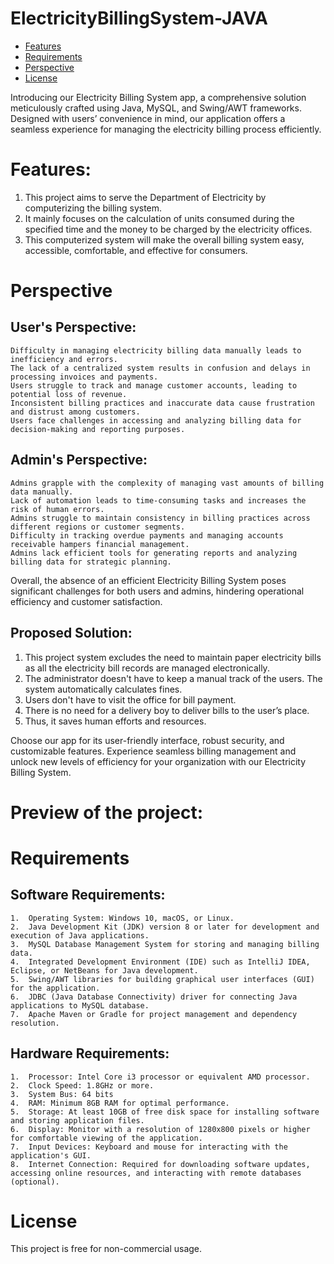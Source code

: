# ElectricityBillingSystem-JAVA

- [Features](#features)
- [Requirements](#Requirements)
- [Perspective](#perspective)
- [License](#license)


Introducing our Electricity Billing System app, a comprehensive solution meticulously crafted using Java, MySQL, and Swing/AWT frameworks. Designed with users’ convenience in mind, our application offers a seamless experience for managing the electricity billing process efficiently. 
# Features:
  1.	This project aims to serve the Department of Electricity by computerizing the billing system.
  2.	It mainly focuses on the calculation of units consumed during the specified time and the money to be charged by the electricity offices.
  3.	This computerized system will make the overall billing system easy, accessible, comfortable, and effective for consumers.

# Perspective
## User's Perspective:
 	Difficulty in managing electricity billing data manually leads to inefficiency and errors.
  	The lack of a centralized system results in confusion and delays in processing invoices and payments.
 	Users struggle to track and manage customer accounts, leading to potential loss of revenue.
 	Inconsistent billing practices and inaccurate data cause frustration and distrust among customers.
  	Users face challenges in accessing and analyzing billing data for decision-making and reporting purposes.	
	
## Admin's Perspective:
  	Admins grapple with the complexity of managing vast amounts of billing data manually.
  	Lack of automation leads to time-consuming tasks and increases the risk of human errors.
  	Admins struggle to maintain consistency in billing practices across different regions or customer segments.
  	Difficulty in tracking overdue payments and managing accounts receivable hampers financial management.
  	Admins lack efficient tools for generating reports and analyzing billing data for strategic planning.
	
 Overall, the absence of an efficient Electricity Billing System poses significant challenges for both users and admins, hindering operational efficiency and customer satisfaction.

 
## Proposed Solution:
  1.	This project system excludes the need to maintain paper electricity bills as all the electricity bill records are managed electronically.
  2.	The administrator doesn't have to keep a manual track of the users. The system automatically calculates fines.
  3.	Users don't have to visit the office for bill payment.
  4.	There is no need for a delivery boy to deliver bills to the user’s place.
  5.	Thus, it saves human efforts and resources.

Choose our app for its user-friendly interface, robust security, and customizable features. Experience seamless billing management and unlock new levels of efficiency for your organization with our Electricity Billing System.

# Preview  of the project:

# Requirements
  ## Software Requirements:
    1.	Operating System: Windows 10, macOS, or Linux.
    2.	Java Development Kit (JDK) version 8 or later for development and execution of Java applications.
    3.	MySQL Database Management System for storing and managing billing data.
    4.	Integrated Development Environment (IDE) such as IntelliJ IDEA, Eclipse, or NetBeans for Java development.
    5.	Swing/AWT libraries for building graphical user interfaces (GUI) for the application.
    6.	JDBC (Java Database Connectivity) driver for connecting Java applications to MySQL database.
    7.	Apache Maven or Gradle for project management and dependency resolution.
  ## Hardware Requirements:
    1.	Processor: Intel Core i3 processor or equivalent AMD processor.
    2.	Clock Speed: 1.8GHz or more.
    3.	System Bus: 64 bits
    4.	RAM: Minimum 8GB RAM for optimal performance.
    5.	Storage: At least 10GB of free disk space for installing software and storing application files.
    6.	Display: Monitor with a resolution of 1280x800 pixels or higher for comfortable viewing of the application.
    7.	Input Devices: Keyboard and mouse for interacting with the application's GUI.
    8.	Internet Connection: Required for downloading software updates, accessing online resources, and interacting with remote databases (optional).
# License

This project is free for non-commercial usage.
